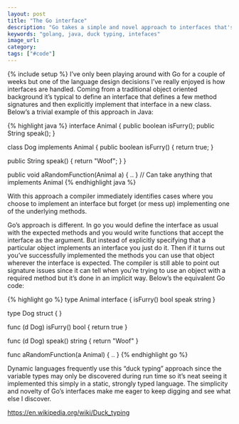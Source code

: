 ```yaml
---
layout: post
title: "The Go interface"
description: "Go takes a simple and novel approach to interfaces that's commonly found in dynamic languages."
keywords: "golang, java, duck typing, intefaces"
image_url:
category:
tags: ["#code"]
---
```

{% include setup %}
I’ve only been playing around with Go for a couple of weeks but one of the language design decisions I’ve really enjoyed is how interfaces are handled. Coming from a traditional object oriented background it’s typical to define an interface that defines a few method signatures and then explicitly implement that interface in a new class. Below’s a trivial example of this approach in Java:

{% highlight java %}
interface Animal {
  public boolean isFurry();
  public String speak();
}

class Dog implements Animal {
  public boolean isFurry() {
    return true;
  }

  public String speak() {
    return "Woof";
  }
}

public void aRandomFunction(Animal a) { ..  } // Can take anything that implements Animal
{% endhighlight java %}

With this approach a compiler immediately identifies cases where you choose to implement an interface but forget (or mess up) implementing one of the underlying methods.

Go’s approach is different. In go you would define the interface as usual with the expected methods and you would write functions that accept the interface as the argument. But instead of explicitly specifying that a particular object implements an interface you just do it. Then if it turns out you’ve successfully implemented the methods you can use that object wherever the interface is expected. The compiler is still able to point out signature issues since it can tell when you’re trying to use an object with a required method but it’s done in an implicit way. Below’s the equivalent Go code:

{% highlight go %}
type Animal interface {
  isFurry() bool
  speak string
}

type Dog struct {
}

func (d Dog) isFurry() bool {
  return true
}

func (d Dog) speak() string {
  return "Woof"
}

func aRandomFunction(a Animal) { .. }
{% endhighlight go %}

Dynamic languages frequently use this “duck typing” approach since the variable types may only be discovered during run time so it’s neat seeing it implemented this simply in a static, strongly typed language. The simplicity and novelty of Go’s interfaces make me eager to keep digging and see what else I discover.

https://en.wikipedia.org/wiki/Duck_typing

